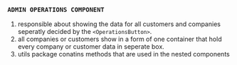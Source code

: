 ### `ADMIN OPERATIONS COMPONENT`

1. responsible about showing the data for all customers and companies
   seperatly decided by the `<OperationsButton>`.
2. all companies or customers show in a form of one container
   that hold every company or customer data in seperate box.
3. utils package conatins methods that are used in the nested components
